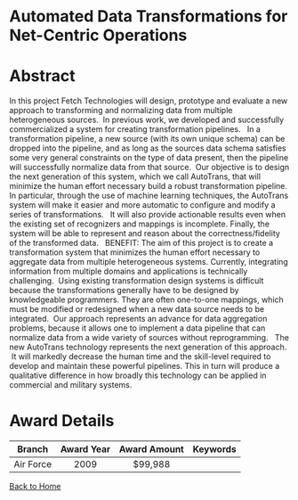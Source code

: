 
Automated Data Transformations for Net-Centric Operations
=========================================================

# Abstract


In this project Fetch Technologies will design, prototype and evaluate a new approach to transforming and normalizing data from multiple heterogeneous sources.  In previous work, we developed and successfully commercialized a system for creating transformation pipelines.   In a transformation pipeline, a new source (with its own unique schema) can be dropped into the pipeline, and as long as the sources data schema satisfies some very general constraints on the type of data present, then the pipeline will successfully normalize data from that source.  Our objective is to design the next generation of this system, which we call AutoTrans, that will minimize the human effort necessary build a robust transformation pipeline. In particular, through the use of machine learning techniques, the AutoTrans system will make it easier and more automatic to configure and modify a series of transformations.   It will also provide actionable results even when the existing set of recognizers and mappings is incomplete. Finally, the system will be able to represent and reason about the correctness/fidelity of the transformed data.    BENEFIT: The aim of this project is to create a transformation system that minimizes the human effort necessary to aggregate data from multiple heterogeneous systems. Currently, integrating information from multiple domains and applications is technically challenging.  Using existing transformation design systems is difficult because the transformations generally have to be designed by knowledgeable programmers. They are often one-to-one mappings, which must be modified or redesigned when a new data source needs to be integrated.  Our approach represents an advance for data aggregation problems, because it allows one to implement a data pipeline that can normalize data from a wide variety of sources without reprogramming.   The new AutoTrans technology represents the next generation of this approach.  It will markedly decrease the human time and the skill-level required to develop and maintain these powerful pipelines. This in turn will produce a qualitative difference in how broadly this technology can be applied in commercial and military systems.  

# Award Details

|Branch|Award Year|Award Amount|Keywords|
| :---: | :---: | :---: | :---: |
|Air Force|2009|$99,988||
  
  


[Back to Home](https://github.com/chrischow/dod_sbir_awards/Reports/DJ/#1318)
